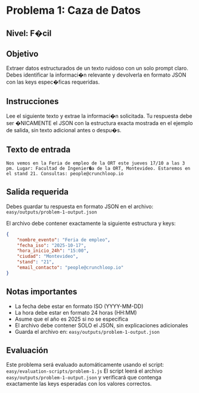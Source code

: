 # Problema 1: Caza de Datos

## Nivel: F�cil

## Objetivo
Extraer datos estructurados de un texto ruidoso con un solo prompt claro. Debes identificar la informaci�n relevante y devolverla en formato JSON con las keys espec�ficas requeridas.

## Instrucciones
Lee el siguiente texto y extrae la informaci�n solicitada. Tu respuesta debe ser �NICAMENTE el JSON con la estructura exacta mostrada en el ejemplo de salida, sin texto adicional antes o despu�s.

## Texto de entrada
```
Nos vemos en la Feria de empleo de la ORT este jueves 17/10 a las 3 pm. Lugar: Facultad de Ingenier�a de la ORT, Montevideo. Estaremos en el stand 21. Consultas: people@crunchloop.io
```

## Salida requerida
Debes guardar tu respuesta en formato JSON en el archivo: `easy/outputs/problem-1-output.json`

El archivo debe contener exactamente la siguiente estructura y keys:

```json
{
    "nombre_evento": "Feria de empleo",
    "fecha_iso": "2025-10-17",
    "hora_inicio_24h": "15:00",
    "ciudad": "Montevideo",
    "stand": "21",
    "email_contacto": "people@crunchloop.io"
}
```

## Notas importantes
- La fecha debe estar en formato ISO (YYYY-MM-DD)
- La hora debe estar en formato 24 horas (HH:MM)
- Asume que el año es 2025 si no se especifica
- El archivo debe contener SOLO el JSON, sin explicaciones adicionales
- Guarda el archivo en: `easy/outputs/problem-1-output.json`

## Evaluación
Este problema será evaluado automáticamente usando el script: `easy/evaluation-scripts/problem-1.js`
El script leerá el archivo `easy/outputs/problem-1-output.json` y verificará que contenga exactamente las keys esperadas con los valores correctos.